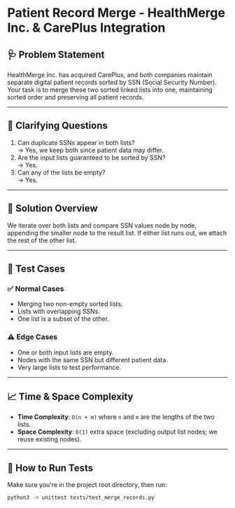 # Patient Record Merge - HealthMerge Inc. & CarePlus Integration

## 🩺 Problem Statement

HealthMerge Inc. has acquired CarePlus, and both companies maintain separate digital patient records sorted by SSN (Social Security Number). Your task is to merge these two sorted linked lists into one, maintaining sorted order and preserving all patient records.

---

## 🧠 Clarifying Questions

1. Can duplicate SSNs appear in both lists?  
   → Yes, we keep both since patient data may differ.
2. Are the input lists guaranteed to be sorted by SSN?  
   → Yes.
3. Can any of the lists be empty?  
   → Yes.

---

## 🔄 Solution Overview

We iterate over both lists and compare SSN values node by node, appending the smaller node to the result list. If either list runs out, we attach the rest of the other list.

---

## 🧪 Test Cases

### ✅ Normal Cases
- Merging two non-empty sorted lists.
- Lists with overlapping SSNs.
- One list is a subset of the other.

### ⚠️ Edge Cases
- One or both input lists are empty.
- Nodes with the same SSN but different patient data.
- Very large lists to test performance.

---

## 📈 Time & Space Complexity

- **Time Complexity**: `O(n + m)` where `n` and `m` are the lengths of the two lists.
- **Space Complexity**: `O(1)` extra space (excluding output list nodes; we reuse existing nodes).

---

## 🧪 How to Run Tests

Make sure you're in the project root directory, then run:

```bash
python3 -m unittest tests/test_merge_records.py
